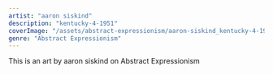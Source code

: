 ```yaml
---
artist: "aaron siskind"
description: "kentucky-4-1951"
coverImage: "/assets/abstract-expressionism/aaron-siskind_kentucky-4-1951.jpg"
genre: "Abstract Expressionism"
---
```

This is an art by aaron siskind on Abstract Expressionism


